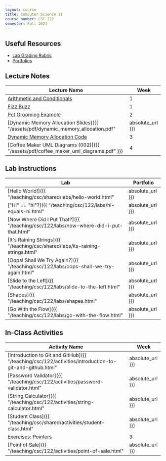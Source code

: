```yaml
---
layout: course
title: Computer Science II
course_number: CSC 122
semester: Fall 2024
---
```


## Useful Resources

* [Lab Grading Rubric](./lab-grading-rubric.html)
* [Portfolios](./portfolios.html)

## Lecture Notes

| Lecture Name | Week |
|--------------|------|
| [Arithmetic and Conditionals](https://github.com/cmvandrevala/csc_122_arithmatic_and_conditionals)| 1 |
| [Fizz Buzz](https://github.com/cmvandrevala/csc_122_fizzbuzz) | 1 |
| [Pet Grooming Example](https://github.com/cmvandrevala/csc_122_pet_grooming) | 2 |
| [Dynamic Memory Allocation Slides]({{ "/assets/pdf/dynamic_memory_allocation.pdf" | absolute_url }}) | 3 |
| [Dynamic Memory Allocation Code](https://github.com/cmvandrevala/csc_122_dynamic_memory_allocation) | 3 |
| [Coffee Maker UML Diagrams (002)]({{ "/assets/pdf/coffee_maker_uml_diagrams.pdf" }}) | 4 |

## Lab Instructions

| Lab | Portfolio |
| --- | --------- |
| [Hello World!]({{ "/teaching/csc/shared/labs/hello-world.html" | absolute_url }}) | N/A |
| ["Hi" == "hi"?]({{ "/teaching/csc/122/labs/hi-equals-hi.html" | absolute_url }}) | 1 |
| [Now Where Did I Put That?]({{ "/teaching/csc/122/labs/now-where-did-i-put-that.html" | absolute_url }}) | 1 |
| [It's Raining Strings]({{ "/teaching/csc/shared/labs/its-raining-strings.html" | absolute_url }}) | 1 |
| [Oops! Shall We Try Again?]({{ "/teaching/csc/122/labs/oops-shall-we-try-again.html" | absolute_url }}) | 1 |
| [Slide to the Left]({{ "/teaching/csc/122/labs/slide-to-the-left.html" | absolute_url }}) | 1 |
| [Shapes]({{ "/teaching/csc/122/labs/shapes.html" | absolute_url }}) | 2 |
| [Go With the Flow]({{ "/teaching/csc/122/labs/go-with-the-flow.html" | absolute_url }}) | 2 |

## In-Class Activities

| Activity Name | Week |
| ------------- | ---- |
| [Introduction to Git and GitHub]({{ "/teaching/csc/122/activities/introduction-to-git-and-github.html" | absolute_url }}) | 1 |
| [Password Validator]({{ "/teaching/csc/122/activities/password-validator.html" | absolute_url }}) | 1 |
| [String Calculator]({{ "/teaching/csc/122/activities/string-calculator.html" | absolute_url }}) | 2 |
| [Student Class]({{ "/teaching/csc/shared/activities/student-class.html" | absolute_url }}) | 2 |
| [Exercises: Pointers](https://erlerobotics.gitbooks.io/erle-robotics-cpp-gitbook/content/pointers/exercises_pointers.html) | 3 |
| [Point of Sale]({{ "/teaching/csc/122/activities/point-of-sale.html" | absolute_url }}) | 3 |
